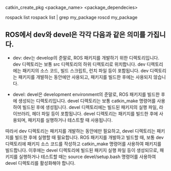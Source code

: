catkin_create_pkg <package_name> <package_dependecies>


rospack list
rospack list | grep my_package
roscd my_package 


## ROS에서 dev와 devel은 각각 다음과 같은 의미를 가집니다.

- dev: dev는 develop의 준말로, ROS 패키지를 개발하기 위한 디렉토리입니다. dev 디렉토리는 보통 src 디렉토리의 하위 디렉토리로 위치합니다. dev 디렉토리에는 패키지의 소스 코드, 빌드 스크립트, 런치 파일 등이 포함됩니다. dev 디렉토리는 패키지를 개발하는 동안에만 사용되고, 패키지를 빌드한 후에는 사용되지 않습니다.

- devel: devel은 development environment의 준말로, ROS 패키지를 빌드한 후에 생성되는 디렉토리입니다. devel 디렉토리는 보통 catkin_make 명령어를 사용하여 빌드된 후에 생성됩니다. devel 디렉토리에는 빌드된 패키지의 실행 파일, 라이브러리, 헤더 파일 등이 포함됩니다. devel 디렉토리는 패키지를 빌드한 후에 사용되며, 패키지를 실행하거나 테스트할 때 사용됩니다.

따라서 dev 디렉토리는 패키지를 개발하는 동안에만 필요하고, devel 디렉토리는 패키지를 빌드한 후에 실행할 때 필요합니다. ROS 패키지를 개발하고 빌드할 때, 보통 dev 디렉토리에 패키지 소스 코드를 작성하고 catkin_make 명령어를 사용하여 패키지를 빌드합니다. 이후에는 devel 디렉토리에 빌드된 패키지 실행 파일 등이 생성되므로, 패키지를 실행하거나 테스트할 때는 source devel/setup.bash 명령어를 사용하여 devel 디렉토리를 활성화해야 합니다.